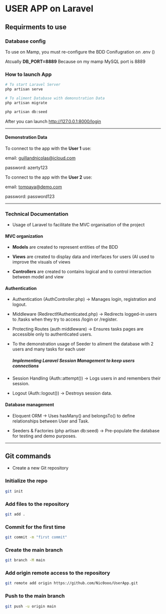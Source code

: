 # USER APP on Laravel

## Requirments to use

### Database config

To use on Mamp, you must re-configure the BDD Conifugration on .env ()

Atcually **DB_PORT=8889**
Because on my mamp MySQL port is 8889

### How to launch App

```bash
# To start Laravel Server
php artisan serve 

# To aliment Database with demonstration Data
php artisan migrate

php artisan db:seed
```
After you can launch http://127.0.0.1:8000/login

----------------------------------------------------------------

#### Demonstration Data

To connect to the app with the **User 1** use:

email: guillandnicolas@icloud.com

password: azerty123

To connect to the app with the **User 2** use:

email: tompaya@demo.com

password: password123

----------------------------------------------------------------

### Technical Documentation

- Usage of Laravel to facilitate the MVC organisation of the project
  
#### MVC organization

- **Models** are created to represent entities of the BDD
  
- **Views** are created to display data and interfaces for users (AI used to improve the visuals of views

- **Controllers** are created to contains logical and to control interaction between model and view
  
#### Authentication

- Authentication (AuthController.php) → Manages login, registration and logout.

- Middleware (RedirectIfAuthenticated.php) → Redirects logged-in users to /tasks when they try to access /login or /register.

- Protecting Routes (auth middleware) → Ensures tasks pages are accessible only to authenticated users.

- To the demonstration usage of Seeder to aliment the database with 2 users and many tasks for each user
  
  ##### Implementing Laravel Session Management to keep users connections

- Session Handling (Auth::attempt()) → Logs users in and remembers their session.

- Logout (Auth::logout()) → Destroys session data.

#### Database management

- Eloquent ORM → Uses hasMany() and belongsTo() to define relationships between User and Task.

- Seeders & Factories (php artisan db:seed) → Pre-populate the database for testing and demo purposes.

----------------------------------------------------------------

## Git commands

- Create a new Git repository

### Initialize the repo

```bash
git init
```

### Add files to the repository

```bash
git add .
```

### Commit for the first time

```bash
git commit -m "first commit"
```

### Create the main branch

```bash
git branch -M main
```

### Add origin remote access to the repository

```bash
git remote add origin https://github.com/Nic0ooo/UserApp.git
```

### Push to the main branch

```bash
git push -u origin main
```
